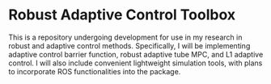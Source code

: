 # Robust Adaptive Control Toolbox
This is a repository undergoing development for use in my research in robust and adaptive control methods. Specifically, I will be implementing adaptive control barrier function, robust adaptive tube MPC, and L1 adaptive control. I will also include convenient lightweight simulation tools, with plans to incorporate ROS functionalities into the package.
